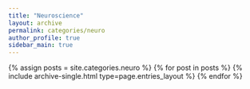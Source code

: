 ```yaml
---
title: "Neuroscience"
layout: archive
permalink: categories/neuro
author_profile: true
sidebar_main: true
---
```



{% assign posts = site.categories.neuro %}
{% for post in posts %} {% include archive-single.html type=page.entries_layout %} {% endfor %}